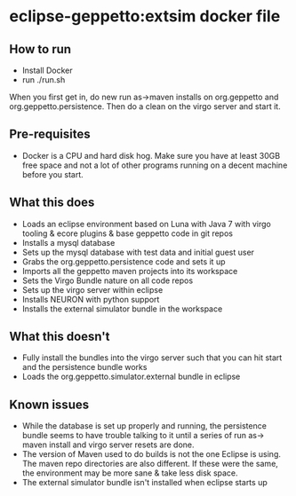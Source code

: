 # eclipse-geppetto:extsim docker file

## How to run

* Install Docker
* run ./run.sh

When you first get in, do new run as->maven installs on org.geppetto and org.geppetto.persistence.  Then do a clean on the virgo server and start it.

## Pre-requisites

* Docker is a CPU and hard disk hog.  Make sure you have at least 30GB free space and not a lot of other programs running on a decent machine before you start.

## What this does

* Loads an eclipse environment based on Luna with Java 7 with virgo tooling & ecore plugins & base geppetto code in git repos
* Installs a mysql database
* Sets up the mysql database with test data and initial guest user
* Grabs the org.geppetto.persistence code and sets it up
* Imports all the geppetto maven projects into its workspace
* Sets the Virgo Bundle nature on all code repos
* Sets up the virgo server within eclipse
* Installs NEURON with python support
* Installs the external simulator bundle in the workspace

## What this doesn't

* Fully install the bundles into the virgo server such that you can hit start and the persistence bundle works
* Loads the org.geppetto.simulator.external bundle in eclipse

## Known issues

* While the database is set up properly and running, the persistence bundle seems to have trouble talking to it until a series of run as-> maven install and virgo server resets are done.
* The version of Maven used to do builds is not the one Eclipse is using.  The maven repo directories are also different.  If these were the same, the environment may be more sane & take less disk space.
* The external simulator bundle isn't installed when eclipse starts up

